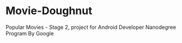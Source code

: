 # Movie-Doughnut
Popular Movies - Stage 2, project for Android Developer Nanodegree Program By Google 
